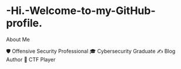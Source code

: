 # -Hi.-Welcome-to-my-GitHub-profile.
About Me

🛡️ Offensive Security Professional
🎓 Cybersecurity Graduate
✍️ Blog Author
🧩 CTF Player
